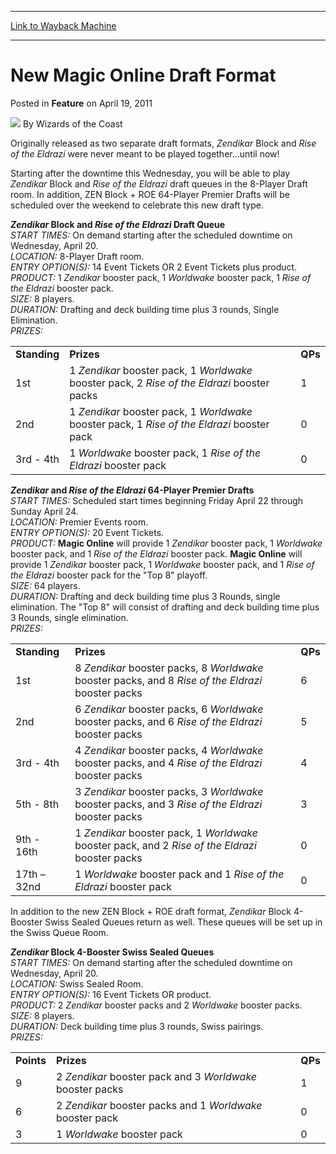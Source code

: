 
---
[Link to Wayback Machine](https://web.archive.org/web/20211024063458/https://magic.wizards.com/en/articles/archive/feature/new-magic-online-draft-format-2011-04-19)

[_metadata_:author]:- "Wizards of the Coast"
[_metadata_:description]:- "Originally released as two separate draft formats, Zendikar Block and Rise of the Eldrazi were never meant to be played together…until now! Starting after the downtime this Wednesday, you will be able to play Zendikar Block and Rise of the Eldrazi draft queues in the 8-Player Draft room. In addition, ZEN Block + ROE 64-Player Premier Drafts will be scheduled over the weekend"
[_metadata_:generator]:- "Drupal 7 (http://drupal.org)"
[_metadata_:node]:- "687336"
[_metadata_:publish_date]:- "2011-04-19"
[_metadata_:source]:- "div-main-content"
[_metadata_:title]:- "New Magic Online Draft Format"
[_metadata_:wayback_capture_timestamp]:- "2021-10-24 06:34:58"
[_metadata_:wayback_raw_url]:- "https://web.archive.org/web/20211024063458id_/https://magic.wizards.com/en/articles/archive/feature/new-magic-online-draft-format-2011-04-19"
[_metadata_:wayback_url]:- "https://magic.wizards.com/en/articles/archive/feature/new-magic-online-draft-format-2011-04-19"
---


New **Magic Online** Draft Format
=================================



 Posted in **Feature**
 on April 19, 2011 






![](https://media.magic.wizards.com/styles/auth_small/public/images/person/wizards_author.jpg)
By Wizards of the Coast











Originally released as two separate draft formats, *Zendikar* Block and *Rise of the Eldrazi* were never meant to be played together…until now! 

Starting after the downtime this Wednesday, you will be able to play *Zendikar* Block and *Rise of the Eldrazi* draft queues in the 8-Player Draft room. In addition, ZEN Block + ROE 64-Player Premier Drafts will be scheduled over the weekend to celebrate this new draft type. 

***Zendikar* Block and *Rise of the Eldrazi* Draft Queue**  
*START TIMES:* On demand starting after the scheduled downtime on Wednesday, April 20.  
*LOCATION:*  8-Player Draft room.   
*ENTRY OPTION(S):* 14 Event Tickets OR 2 Event Tickets plus product.  
*PRODUCT:*  1 *Zendikar* booster pack, 1 *Worldwake* booster pack, 1 *Rise of the Eldrazi* booster pack.  
*SIZE:*  8 players.  
*DURATION:* Drafting and deck building time plus 3 rounds, Single Elimination.   
*PRIZES:*



|  |  |  |
| --- | --- | --- |
| **Standing** | **Prizes** | **QPs** |
| 1st | 1 *Zendikar* booster pack, 1 *Worldwake* booster pack, 2 *Rise of the Eldrazi* booster packs | 1 |
| 2nd | 1 *Zendikar* booster pack, 1 *Worldwake* booster pack, 1 *Rise of the Eldrazi* booster pack | 0 |
| 3rd - 4th | 1 *Worldwake* booster pack, 1 *Rise of the Eldrazi* booster pack | 0 |

  
***Zendikar* and *Rise of the Eldrazi* 64-Player Premier Drafts**  
*START TIMES:* Scheduled start times beginning Friday April 22 through Sunday April 24.  
*LOCATION:* Premier Events room.   
*ENTRY OPTION(S):* 20 Event Tickets.  
*PRODUCT:* 
**Magic Online** will provide 1 *Zendikar* booster pack, 1 *Worldwake* booster pack, and 1 *Rise of the Eldrazi* booster pack. **Magic Online** will provide 1 *Zendikar* booster pack, 1 *Worldwake* booster pack, and 1 *Rise of the Eldrazi* booster pack for the "Top 8" playoff.  
*SIZE:*  64 players.  
*DURATION:* Drafting and deck building time plus 3 Rounds, single elimination. The "Top 8" will consist of drafting and deck building time plus 3 Rounds, single elimination.  
*PRIZES:*



|  |  |  |
| --- | --- | --- |
| **Standing** | **Prizes** | **QPs** |
| 1st | 8 *Zendikar* booster packs, 8 *Worldwake* booster packs, and 8 *Rise of the Eldrazi* booster packs | 6 |
| 2nd | 6 *Zendikar* booster packs, 6 *Worldwake* booster packs, and 6 *Rise of the Eldrazi* booster packs | 5 |
| 3rd - 4th | 4 *Zendikar* booster packs, 4 *Worldwake* booster packs, and 4 *Rise of the Eldrazi* booster packs | 4 |
| 5th - 8th | 3 *Zendikar* booster packs, 3 *Worldwake* booster packs, and 3 *Rise of the Eldrazi* booster packs | 3 |
| 9th - 16th | 1 *Zendikar* booster pack, 1 *Worldwake* booster pack, and 2 *Rise of the Eldrazi* booster packs | 0 |
| 17th – 32nd | 1 *Worldwake* booster pack and 1 *Rise of the Eldrazi* booster pack | 0 |

  
In addition to the new ZEN Block + ROE draft format, *Zendikar* Block 4-Booster Swiss Sealed Queues return as well. These queues will be set up in the Swiss Queue Room. 

***Zendikar* Block 4-Booster Swiss Sealed Queues**  
*START TIMES:* On demand starting after the scheduled downtime on Wednesday, April 20.  
*LOCATION:*  Swiss Sealed Room.   
*ENTRY OPTION(S):* 16 Event Tickets OR product.  
*PRODUCT:*  2 *Zendikar* booster packs and 2 *Worldwake* booster packs.   
*SIZE:*  8 players.  
*DURATION:* Deck building time plus 3 rounds, Swiss pairings.   
*PRIZES:*



|  |  |  |
| --- | --- | --- |
| **Points** | **Prizes** | **QPs** |
| 9 | 2 *Zendikar* booster pack and 3 *Worldwake* booster packs  | 1 |
| 6 | 2 *Zendikar* booster packs and 1 *Worldwake* booster pack  | 0 |
| 3 | 1 *Worldwake* booster pack | 0 |

  






